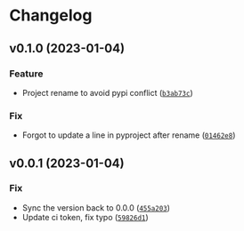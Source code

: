 # Changelog

<!--next-version-placeholder-->

## v0.1.0 (2023-01-04)
### Feature
* Project rename to avoid pypi conflict ([`b3ab73c`](https://github.com/tylerhjones/scriptgui/commit/b3ab73c4f3f6797bb3c2d737267b31ab713328de))

### Fix
* Forgot to update a line in pyproject after rename ([`01462e8`](https://github.com/tylerhjones/scriptgui/commit/01462e8a8d408629d5bfcb93e7cb2569524be928))

## v0.0.1 (2023-01-04)
### Fix
* Sync the version back to 0.0.0 ([`455a203`](https://github.com/tylerhjones/multi-tool/commit/455a20359f69623014419a19b6708197248c1d51))
* Update ci token, fix typo ([`59826d1`](https://github.com/tylerhjones/multi-tool/commit/59826d1fb1dd07278b14b6b2bc5010a7b3ee64c6))

